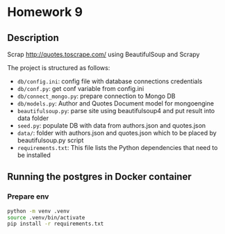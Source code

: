 # Homework 9

## Description

Scrap http://quotes.toscrape.com/ using BeautifulSoup and Scrapy

The project is structured as follows:

- `db/config.ini`: config file with database connections credentials
- `db/conf.py`: get conf variable from config.ini
- `db/connect_mongo.py`: prepare connection to Mongo DB
- `db/models.py`: Author and Quotes Document model for mongoengine
- `beautifulsoup.py`: parse site using beautifulsoup4 and put result into data folder
- `seed.py`: populate DB with data from authors.json and quotes.json
- `data/`: folder with authors.json and quotes.json which to be placed by beautifulsoup.py script
- `requirements.txt`: This file lists the Python dependencies that need to be installed

## Running the postgres in Docker container

### Prepare env

```bash
python -m venv .venv
source .venv/bin/activate
pip install -r requirements.txt
```
